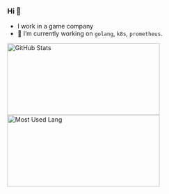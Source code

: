### Hi 👋

- I work in a game company 
- 🔭 I’m currently working on `golang`, `k8s`, `prometheus`.


<img width="350px" height="165px" alt="GitHub Stats" src="https://github-readme-stats.vercel.app/api?username=beastpu&count_private=true&show_icons=true"/> 
<img width="350px" height="165px" alt="Most Used Lang" src="https://github-readme-stats.vercel.app/api/top-langs/?username=beastpu&layout=compact"/>


